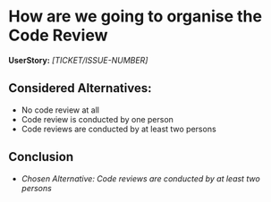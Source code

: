 # How are we going to organise the Code Review
**UserStory:** *[TICKET/ISSUE-NUMBER]*

## Considered Alternatives:
* No code review at all
* Code review is conducted by one person
* Code reviews are conducted by at least two persons

## Conclusion
* *Chosen Alternative: Code reviews are conducted by at least two persons*
